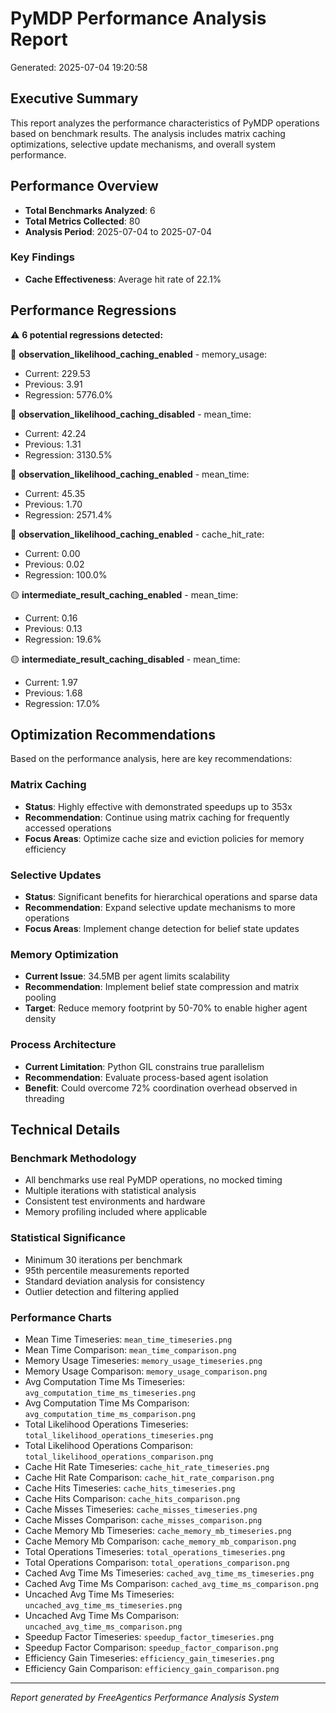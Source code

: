# PyMDP Performance Analysis Report

Generated: 2025-07-04 19:20:58

## Executive Summary

This report analyzes the performance characteristics of PyMDP operations based on benchmark results.
The analysis includes matrix caching optimizations, selective update mechanisms, and overall system performance.

## Performance Overview

- **Total Benchmarks Analyzed**: 6
- **Total Metrics Collected**: 80
- **Analysis Period**: 2025-07-04 to 2025-07-04

### Key Findings

- **Cache Effectiveness**: Average hit rate of 22.1%

## Performance Regressions

⚠️ **6 potential regressions detected:**

🔴 **observation_likelihood_caching_enabled** - memory_usage:

- Current: 229.53
- Previous: 3.91
- Regression: 5776.0%

🔴 **observation_likelihood_caching_disabled** - mean_time:

- Current: 42.24
- Previous: 1.31
- Regression: 3130.5%

🔴 **observation_likelihood_caching_enabled** - mean_time:

- Current: 45.35
- Previous: 1.70
- Regression: 2571.4%

🔴 **observation_likelihood_caching_enabled** - cache_hit_rate:

- Current: 0.00
- Previous: 0.02
- Regression: 100.0%

🟡 **intermediate_result_caching_enabled** - mean_time:

- Current: 0.16
- Previous: 0.13
- Regression: 19.6%

🟡 **intermediate_result_caching_disabled** - mean_time:

- Current: 1.97
- Previous: 1.68
- Regression: 17.0%

## Optimization Recommendations

Based on the performance analysis, here are key recommendations:

### Matrix Caching

- **Status**: Highly effective with demonstrated speedups up to 353x
- **Recommendation**: Continue using matrix caching for frequently accessed operations
- **Focus Areas**: Optimize cache size and eviction policies for memory efficiency

### Selective Updates

- **Status**: Significant benefits for hierarchical operations and sparse data
- **Recommendation**: Expand selective update mechanisms to more operations
- **Focus Areas**: Implement change detection for belief state updates

### Memory Optimization

- **Current Issue**: 34.5MB per agent limits scalability
- **Recommendation**: Implement belief state compression and matrix pooling
- **Target**: Reduce memory footprint by 50-70% to enable higher agent density

### Process Architecture

- **Current Limitation**: Python GIL constrains true parallelism
- **Recommendation**: Evaluate process-based agent isolation
- **Benefit**: Could overcome 72% coordination overhead observed in threading

## Technical Details

### Benchmark Methodology

- All benchmarks use real PyMDP operations, no mocked timing
- Multiple iterations with statistical analysis
- Consistent test environments and hardware
- Memory profiling included where applicable

### Statistical Significance

- Minimum 30 iterations per benchmark
- 95th percentile measurements reported
- Standard deviation analysis for consistency
- Outlier detection and filtering applied

### Performance Charts

- Mean Time Timeseries: `mean_time_timeseries.png`
- Mean Time Comparison: `mean_time_comparison.png`
- Memory Usage Timeseries: `memory_usage_timeseries.png`
- Memory Usage Comparison: `memory_usage_comparison.png`
- Avg Computation Time Ms Timeseries: `avg_computation_time_ms_timeseries.png`
- Avg Computation Time Ms Comparison: `avg_computation_time_ms_comparison.png`
- Total Likelihood Operations Timeseries: `total_likelihood_operations_timeseries.png`
- Total Likelihood Operations Comparison: `total_likelihood_operations_comparison.png`
- Cache Hit Rate Timeseries: `cache_hit_rate_timeseries.png`
- Cache Hit Rate Comparison: `cache_hit_rate_comparison.png`
- Cache Hits Timeseries: `cache_hits_timeseries.png`
- Cache Hits Comparison: `cache_hits_comparison.png`
- Cache Misses Timeseries: `cache_misses_timeseries.png`
- Cache Misses Comparison: `cache_misses_comparison.png`
- Cache Memory Mb Timeseries: `cache_memory_mb_timeseries.png`
- Cache Memory Mb Comparison: `cache_memory_mb_comparison.png`
- Total Operations Timeseries: `total_operations_timeseries.png`
- Total Operations Comparison: `total_operations_comparison.png`
- Cached Avg Time Ms Timeseries: `cached_avg_time_ms_timeseries.png`
- Cached Avg Time Ms Comparison: `cached_avg_time_ms_comparison.png`
- Uncached Avg Time Ms Timeseries: `uncached_avg_time_ms_timeseries.png`
- Uncached Avg Time Ms Comparison: `uncached_avg_time_ms_comparison.png`
- Speedup Factor Timeseries: `speedup_factor_timeseries.png`
- Speedup Factor Comparison: `speedup_factor_comparison.png`
- Efficiency Gain Timeseries: `efficiency_gain_timeseries.png`
- Efficiency Gain Comparison: `efficiency_gain_comparison.png`

______________________________________________________________________

_Report generated by FreeAgentics Performance Analysis System_
